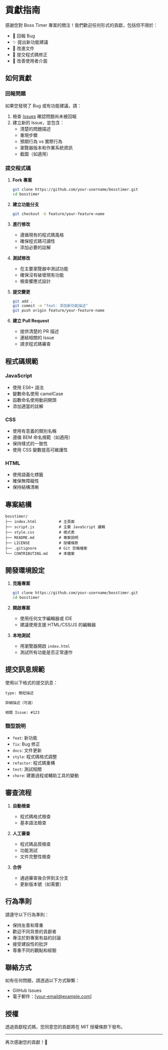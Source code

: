 # 貢獻指南

感謝您對 Boss Timer 專案的關注！我們歡迎任何形式的貢獻，包括但不限於：

- 🐛 回報 Bug
- ✨ 提出新功能建議
- 📝 改進文件
- 🔧 提交程式碼修正
- 🎨 改善使用者介面

## 如何貢獻

### 回報問題

如果您發現了 Bug 或有功能建議，請：

1. 檢查 [Issues](https://github.com/your-username/bosstimer/issues) 確認問題尚未被回報
2. 建立新的 Issue，並包含：
   - 清楚的問題描述
   - 重現步驟
   - 預期行為 vs 實際行為
   - 瀏覽器版本和作業系統資訊
   - 截圖（如適用）

### 提交程式碼

1. **Fork 專案**
   ```bash
   git clone https://github.com/your-username/bosstimer.git
   cd bosstimer
   ```

2. **建立功能分支**
   ```bash
   git checkout -b feature/your-feature-name
   ```

3. **進行修改**
   - 遵循現有的程式碼風格
   - 確保程式碼可讀性
   - 添加必要的註解

4. **測試修改**
   - 在主要瀏覽器中測試功能
   - 確保沒有破壞現有功能
   - 檢查響應式設計

5. **提交變更**
   ```bash
   git add .
   git commit -m "feat: 添加新功能描述"
   git push origin feature/your-feature-name
   ```

6. **建立 Pull Request**
   - 提供清楚的 PR 描述
   - 連結相關的 Issue
   - 請求程式碼審查

## 程式碼規範

### JavaScript
- 使用 ES6+ 語法
- 變數命名使用 camelCase
- 函數命名使用動詞開頭
- 添加適當的註解

### CSS
- 使用有意義的類別名稱
- 遵循 BEM 命名規範（如適用）
- 保持樣式的一致性
- 使用 CSS 變數提高可維護性

### HTML
- 使用語義化標籤
- 確保無障礙性
- 保持結構清晰

## 專案結構

```
bosstimer/
├── index.html          # 主頁面
├── script.js           # 主要 JavaScript 邏輯
├── style.css           # 樣式表
├── README.md           # 專案說明
├── LICENSE             # 授權條款
├── .gitignore          # Git 忽略檔案
└── CONTRIBUTING.md     # 本檔案
```

## 開發環境設定

1. **克隆專案**
   ```bash
   git clone https://github.com/your-username/bosstimer.git
   cd bosstimer
   ```

2. **開啟專案**
   - 使用任何文字編輯器或 IDE
   - 建議使用支援 HTML/CSS/JS 的編輯器

3. **本地測試**
   - 用瀏覽器開啟 `index.html`
   - 測試所有功能是否正常運作

## 提交訊息規範

使用以下格式的提交訊息：

```
type: 簡短描述

詳細描述（可選）

相關 Issue: #123
```

### 類型說明
- `feat`: 新功能
- `fix`: Bug 修正
- `docs`: 文件更新
- `style`: 程式碼格式調整
- `refactor`: 程式碼重構
- `test`: 測試相關
- `chore`: 建置過程或輔助工具的變動

## 審查流程

1. **自動檢查**
   - 程式碼格式檢查
   - 基本語法檢查

2. **人工審查**
   - 程式碼品質檢查
   - 功能測試
   - 文件完整性檢查

3. **合併**
   - 通過審查後合併到主分支
   - 更新版本號（如需要）

## 行為準則

請遵守以下行為準則：

- 保持友善和尊重
- 歡迎不同背景的貢獻者
- 專注於對專案有益的討論
- 接受建設性的批評
- 尊重不同的觀點和經驗

## 聯絡方式

如有任何問題，請透過以下方式聯繫：

- GitHub Issues
- 電子郵件：[your-email@example.com]

## 授權

透過貢獻程式碼，您同意您的貢獻將在 MIT 授權條款下發布。

---

再次感謝您的貢獻！🎉
